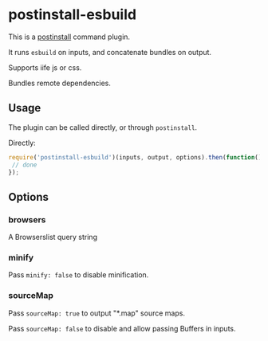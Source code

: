 # postinstall-esbuild

This is a [postinstall](http://github.com/kapouer/postinstall) command plugin.

It runs `esbuild` on inputs, and concatenate bundles on output.

Supports iife js or css.

Bundles remote dependencies.

## Usage

The plugin can be called directly, or through `postinstall`.

Directly:

```js
require('postinstall-esbuild')(inputs, output, options).then(function() {
 // done
});
```

## Options

### browsers

A Browserslist query string

### minify

Pass `minify: false` to disable minification.

### sourceMap

Pass `sourceMap: true` to output "*.map" source maps.

Pass `sourceMap: false` to disable and allow passing Buffers in inputs.
